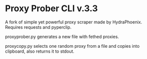 # Proxy Prober CLI v.3.3

A fork of simple yet powerful proxy scraper made by HydraPhoenix. Requires requests and pyperclip.

proxyprober.py generates a new file with fethed proxies.

proxycopy.py selects one random proxy from a file and copies into clipboard, also returns it to stdout.